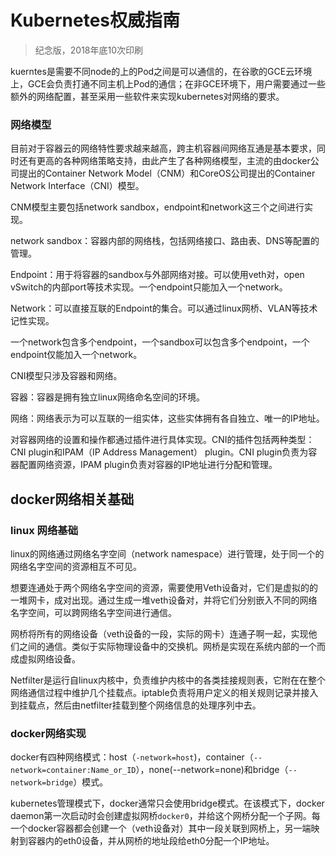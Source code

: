# Kubernetes权威指南

> 纪念版，2018年底10次印刷

kuerntes是需要不同node的上的Pod之间是可以通信的，在谷歌的GCE云环境上，GCE会负责打通不同主机上Pod的通信；在非GCE环境下，用户需要通过一些额外的网络配置，甚至采用一些软件来实现kubernetes对网络的要求。

### 网络模型

目前对于容器云的网络特性要求越来越高，跨主机容器间网络互通是基本要求，同时还有更高的各种网络策略支持，由此产生了各种网络模型，主流的由docker公司提出的Container Network Model（CNM）和CoreOS公司提出的Container Network Interface（CNI）模型。

CNM模型主要包括network sandbox，endpoint和network这三个之间进行实现。

network sandbox：容器内部的网络栈，包括网络接口、路由表、DNS等配置的管理。

Endpoint：用于将容器的sandbox与外部网络对接。可以使用veth对，open vSwitch的内部port等技术实现。一个endpoint只能加入一个network。

Network：可以直接互联的Endpoint的集合。可以通过linux网桥、VLAN等技术记性实现。

一个network包含多个endpoint，一个sandbox可以包含多个endpoint，一个endpoint仅能加入一个network。

CNI模型只涉及容器和网络。

容器：容器是拥有独立linux网络命名空间的环境。

网络：网络表示为可以互联的一组实体，这些实体拥有各自独立、唯一的IP地址。

对容器网络的设置和操作都通过插件进行具体实现。CNI的插件包括两种类型：CNI plugin和IPAM（IP Address Management） plugin。CNI plugin负责为容器配置网络资源，IPAM plugin负责对容器的IP地址进行分配和管理。

## docker网络相关基础

### linux 网络基础

linux的网络通过网络名字空间（network namespace）进行管理，处于同一个的网络名字空间的资源相互不可见。

想要连通处于两个网络名字空间的资源，需要使用Veth设备对，它们是虚拟的的一堆网卡，成对出现。通过生成一堆veth设备对，并将它们分别嵌入不同的网络名字空间，可以跨网络名字空间进行通信。

网桥将所有的网络设备（veth设备的一段，实际的网卡）连通子啊一起，实现他们之间的通信。类似于实际物理设备中的交换机。网桥是实现在系统内部的一个而成虚拟网络设备。

Netfilter是运行自linux内核中，负责维护内核中的各类挂接规则表，它附在在整个网络通信过程中维护几个挂载点。iptable负责将用户定义的相关规则记录并接入到挂载点，然后由netfilter挂载到整个网络信息的处理序列中去。

### docker网络实现

docker有四种网络模式：host（`-network=host`)，container（`--network=container:Name_or_ID`），none(--network=none)和bridge（`--network=bridge`）模式。

kubernetes管理模式下，docker通常只会使用bridge模式。在该模式下，docker daemon第一次启动时会创建虚拟网桥`docker0`，并给这个网桥分配一个子网。每一个docker容器都会创建一个（veth设备对）其中一段关联到网桥上，另一端映射到容器内的eth0设备，并从网桥的地址段给eth0分配一个IP地址。